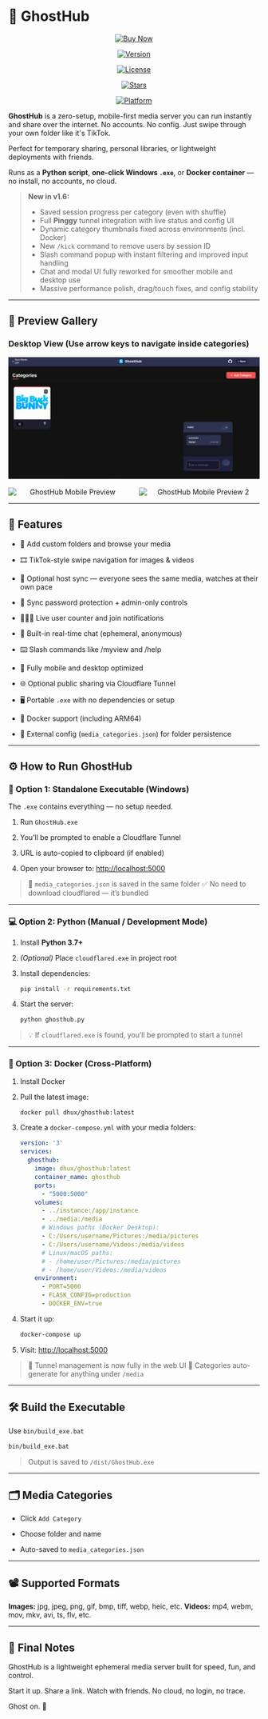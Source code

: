 # 👻 GhostHub

<div align="center">
  
[![Buy Now](https://img.shields.io/badge/%F0%9F%92%AB%20Buy%20Now-GhostHub%20on%20a%20PI-blue?style=for-the-badge)](https://ghosthub.net)

[![Version](https://img.shields.io/badge/Version-1.6-red?style=for-the-badge)](https://github.com/BleedingXiko/GhostHub/releases)

[![License](https://img.shields.io/github/license/BleedingXiko/ghosthub?style=for-the-badge)](https://github.com/BleedingXiko/ghosthub/blob/main/LICENSE)

[![Stars](https://img.shields.io/github/stars/BleedingXiko/ghosthub?style=for-the-badge)](https://github.com/BleedingXiko/ghosthub/stargazers)

[![Platform](https://img.shields.io/badge/Platforms-Windows%20%7C%20Docker%20%7C%20Python-blue?style=for-the-badge)](#)
</div>

**GhostHub** is a zero-setup, mobile-first media server you can run instantly and share over the internet. No accounts. No config. Just swipe through your own folder like it's TikTok.

Perfect for temporary sharing, personal libraries, or lightweight deployments with friends.

Runs as a **Python script**, **one-click Windows `.exe`**, or **Docker container** — no install, no accounts, no cloud.

> **New in v1.6:**
>
> - Saved session progress per category (even with shuffle)
> - Full **Pinggy** tunnel integration with live status and config UI  
> - Dynamic category thumbnails fixed across environments (incl. Docker)
> - New `/kick` command to remove users by session ID
> - Slash command popup with instant filtering and improved input handling
> - Chat and modal UI fully reworked for smoother mobile and desktop use
> - Massive performance polish, drag/touch fixes, and config stability

---

## 📱 Preview Gallery

### Desktop View (Use arrow keys to navigate inside categories)

![GhostHub Desktop Preview](preview.png)

<div style="text-align: center; display: flex; justify-content: center; gap: 20px;">
  <img src="preview-mobile.gif" alt="GhostHub Mobile Preview" width="300" />
  <img src="preview-mobile-2.gif" alt="GhostHub Mobile Preview 2" width="300" />
</div>

---

## 🚀 Features

-   📁 Add custom folders and browse your media

-   🎞️ TikTok-style swipe navigation for images & videos

-   🔁 Optional host sync — everyone sees the same media, watches at their own pace

-   🔐 Sync password protection + admin-only controls

-   🧑‍🤝‍🧑 Live user counter and join notifications

-   💬 Built-in real-time chat (ephemeral, anonymous)

-   ⌨️ Slash commands like /myview and /help

-   📱 Fully mobile and desktop optimized

-   🌐 Optional public sharing via Cloudflare Tunnel

-   🖥️ Portable `.exe` with no dependencies or setup

-   🐳 Docker support (including ARM64)

-   💾 External config (`media_categories.json`) for folder persistence


---

## ⚙️ How to Run GhostHub

### 🔧 Option 1: Standalone Executable (Windows)

The `.exe` contains everything — no setup needed.

1.  Run `GhostHub.exe`

2.  You’ll be prompted to enable a Cloudflare Tunnel

3.  URL is auto-copied to clipboard (if enabled)

4.  Open your browser to: [http://localhost:5000](http://localhost:5000/)


> 📁 `media_categories.json` is saved in the same folder
> ✅ No need to download cloudflared — it’s bundled

---

### 💻 Option 2: Python (Manual / Development Mode)

1.  Install **Python 3.7+**

2.  _(Optional)_ Place `cloudflared.exe` in project root

3.  Install dependencies:

    ```bash
    pip install -r requirements.txt
    ```

4.  Start the server:

    ```bash
    python ghosthub.py
    ```


> 💡 If `cloudflared.exe` is found, you’ll be prompted to start a tunnel

---

### 🐳 Option 3: Docker (Cross-Platform)

1.  Install Docker

2.  Pull the latest image:

    ```bash
    docker pull dhux/ghosthub:latest
    ```

3.  Create a `docker-compose.yml` with your media folders:

    ```yaml
    version: '3'
    services:
      ghosthub:
        image: dhux/ghosthub:latest
        container_name: ghosthub
        ports:
          - "5000:5000"
        volumes:
          - ../instance:/app/instance
          - ../media:/media
          # Windows paths (Docker Desktop):
          - C:/Users/username/Pictures:/media/pictures
          - C:/Users/username/Videos:/media/videos
          # Linux/macOS paths:
          # - /home/user/Pictures:/media/pictures
          # - /home/user/Videos:/media/videos
        environment:
          - PORT=5000
          - FLASK_CONFIG=production
          - DOCKER_ENV=true
    ```

4.  Start it up:

    ```bash
    docker-compose up
    ```

5.  Visit: [http://localhost:5000](http://localhost:5000/)


> 🧠 Tunnel management is now fully in the web UI
> 📂 Categories auto-generate for anything under `/media`

---

## 🛠️ Build the Executable

Use `bin/build_exe.bat`

```bash
bin/build_exe.bat
```

> Output is saved to `/dist/GhostHub.exe`

---

## 🗂 Media Categories

-   Click `Add Category`

-   Choose folder and name

-   Auto-saved to `media_categories.json`


---

## 📽 Supported Formats

**Images:** jpg, jpeg, png, gif, bmp, tiff, webp, heic, etc.
**Videos:** mp4, webm, mov, mkv, avi, ts, flv, etc.

---

## 👻 Final Notes

GhostHub is a lightweight ephemeral media server built for speed, fun, and control.

Start it up. Share a link. Watch with friends. No cloud, no login, no trace.

Ghost on. 👻
